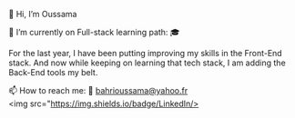 👋 Hi, I’m Oussama 

🌱 I’m currently on Full-stack learning path: 🎓

For the last year, I have been putting improving my skills in the Front-End stack. 
And now while keeping on learning that tech stack, I am adding the Back-End tools
my belt.

📫 How to reach me: 
    📧 bahrioussama@yahoo.fr 
    <br/>
    <img src="https://img.shields.io/badge/LinkedIn/>

